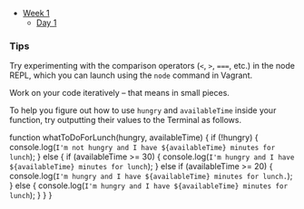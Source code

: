 - [Week 1](/Week_1)
  - [Day 1](/Week_1/Day_1)

### Tips

Try experimenting with the comparison operators (`<`, `>`, `===`, etc.) in the node REPL, which you can launch using the `node` command in Vagrant.

Work on your code iteratively – that means in small pieces.

To help you figure out how to use `hungry` and `availableTime` inside your function, try outputting their values to the Terminal as follows.

function whatToDoForLunch(hungry, availableTime) { if (!hungry) { console.log(`I'm not hungry and I have ${availableTime} minutes for lunch`); } else { if (availableTime >= 30) { console.log(`I'm hungry and I have ${availableTime} minutes for lunch`); } else if (availableTime >= 20) { console.log(`I'm hungry and I have ${availableTime} minutes for lunch.`); } else { console.log(`I'm hungry and I have ${availableTime} minutes for lunch`); } } }
